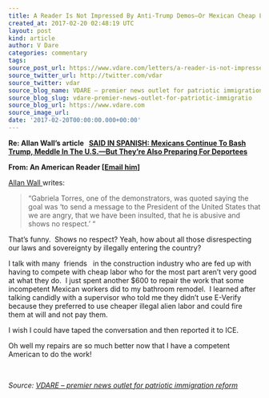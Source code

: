 ```yaml
---
title: A Reader Is Not Impressed By Anti-Trump Demos–Or Mexican Cheap Labor
created_at: 2017-02-20 02:48:19 UTC
layout: post
kind: article
author: V Dare
categories: commentary
tags: 
source_post_url: https://www.vdare.com/letters/a-reader-is-not-impressed-by-anti-trump-demos-or-mexican-cheap-labor
source_twitter_url: http://twitter.com/vdar
source_twitter: vdar
source_blog_name: VDARE – premier news outlet for patriotic immigration reform
source_blog_slug: vdare-premier-news-outlet-for-patriotic-immigratio
source_blog_url: https://www.vdare.com
source_image_url: 
date: '2017-02-20T00:00:00.000+00:00'
---
```

<div class="pf-content"><p><strong>Re: Allan Wall’s article   <a href="http://www.vdare.com/articles/said-in-spanish-mexicans-continue-to-bash-trump-meddle-in-the-u-s-but-theyre-also-preparing-for-deportees">SAID IN SPANISH: Mexicans Continue To Bash Trump, Meddle In The U.S.—But They’re Also Preparing For Deportees</a></strong></p>
<p><strong>From: An American Reader [<a href="mailto:witan@vdare.com?subject=A Reader Is Not Impressed By Anti-Trump Demos--Or Mexican Cheap Labor">Email him</a>]</strong></p>
<p><a href="http://www.vdare.com/users/allan-wall">Allan Wall </a>writes:</p>
<blockquote><p>&#8220;Gabriela Torres, one of the demonstrators, was quoted saying the goal was &#8216;to send a message to the President of the United States that we are angry, that we have been insulted, that he is abusive and shows no respect.&#8217; “</p><!-- TAG START { player: "7518-804336-VDare - Outstream - Rev", owner: "ONE Video by AOL", for: "ONE Video by AOL" - BEINJS } --><div id="57966237cc52c74a5e1363c4" class="vdb_player vdb_57966237cc52c74a5e1363c456bcd17ce4b018167fea5539">    <script type="text/javascript" src="//delivery.vidible.tv/jsonp/pid=57966237cc52c74a5e1363c4/56bcd17ce4b018167fea5539_bein.js"></script></div><!-- TAG END { date: 07/25/16 } --></blockquote>
<p>That&#8217;s funny.  Shows no respect? Yeah, how about all those disrespecting our laws and sovereignty by illegally entering the country?</p>
<p>I talk with many  friends   in the construction industry who are fed up with having to compete with cheap labor who for the most part aren&#8217;t very good at what they do.  I just spent another $600 to repair the work that some incompetent Mexican workers did to my bathroom remodel.  I learned after talking candidly with a supervisor who told me they didn&#8217;t use E-Verify because they preferred to use cheaper illegal alien labor and could fire them at will and not pay them.</p>
<p>I wish I could have taped the conversation and then reported it to ICE.</p>
<p>Oh well my repairs are so much better now that I have a competent American to do the work!</p>
<p>&nbsp;</p>
</div><div class="">
    <i>Source: <a href="https://www.vdare.com">VDARE – premier news outlet for patriotic immigration reform</a></i>
</div>
